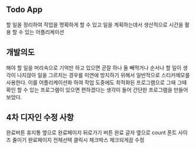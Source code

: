 ## Todo App

할 일을 정리하여 작업을 명확하게 할 수 있고 일을 계획하는데서 생산적으로 시간을 활용 할 수 있는 어플리케이션

## 개발의도

해야 할 일을 머리속으로 기억만 하고 있으면 곧잘 하나 둘 빼먹거나 순서나 할 일이 생각이 나지않아 일을 그르치는 경우를 미연에 방지하기 위해서 일반적으로 스티커메모를 사용한다. 이를 어플리케이션화 하여 작업 도중에도 최적화된 프로그램으로 그때 그때 확인 할 수 있는 프로그램이 있으면 편하겠다는 생각이 들어 간단한 프로그램을 만들어보았다.

## 4차 디자인 수정 사항

완료버튼 휴지통 옆으로
완료페이지 뒤로가기 버튼 완료 글자 옆으로
count 폰트 사이즈 줄이기
완료페이지 전체선택 클릭시 체크박스 체크되게끔 수정
